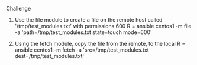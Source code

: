 Challenge

1. Use the file module to create a file on the remote host called '/tmp/test_modules.txt' with permissions 600
R = ansible centos1 -m file -a 'path=/tmp/test_modules.txt state=touch mode=600'

2. Using the fetch module, copy the file from the remote, to the local
R = ansible centos1 -m fetch -a 'src=/tmp/test_modules.txt dest=/tmp/test_modules.txt'
